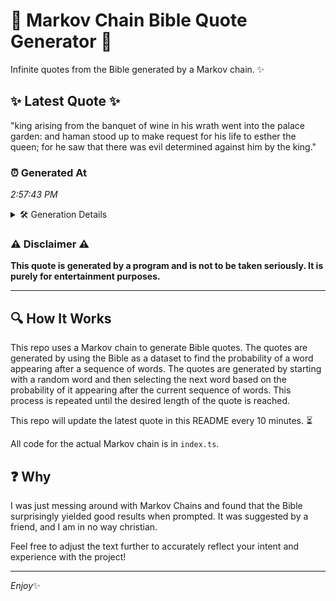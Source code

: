 # 📖 Markov Chain Bible Quote Generator 📖

Infinite quotes from the Bible generated by a Markov chain. ✨

## ✨ Latest Quote ✨
"king arising from the banquet of wine in his wrath went into the palace garden: and haman stood up to make request for his life to esther the queen; for he saw that there was evil determined against him by the king."

### ⏰ Generated At
*2:57:43 PM*

<details>
    <summary>🛠️ Generation Details</summary>
    <p>
        <strong>🌱 Seed:</strong> king<br>
        <strong>🔄 Iterations:</strong> 41<br>
        <strong>📜 Context History:</strong><br>[ king ]: arising<br>[ king, arising ]: from<br>[ king, arising, from ]: the<br>[ king, arising, from, the ]: banquet<br>[ king, arising, from, the, banquet ]: of<br>[ king, arising, from, the, banquet, of ]: wine<br>[ arising, from, the, banquet, of, wine ]: in<br>[ from, the, banquet, of, wine, in ]: his<br>[ the, banquet, of, wine, in, his ]: wrath<br>[ banquet, of, wine, in, his, wrath ]: went<br>[ of, wine, in, his, wrath, went ]: into<br>[ wine, in, his, wrath, went, into ]: the<br>[ in, his, wrath, went, into, the ]: palace<br>[ his, wrath, went, into, the, palace ]: garden:<br>[ wrath, went, into, the, palace, garden: ]: and<br>[ went, into, the, palace, garden:, and ]: haman<br>[ into, the, palace, garden:, and, haman ]: stood<br>[ the, palace, garden:, and, haman, stood ]: up<br>[ palace, garden:, and, haman, stood, up ]: to<br>[ garden:, and, haman, stood, up, to ]: make<br>[ and, haman, stood, up, to, make ]: request<br>[ haman, stood, up, to, make, request ]: for<br>[ stood, up, to, make, request, for ]: his<br>[ up, to, make, request, for, his ]: life<br>[ to, make, request, for, his, life ]: to<br>[ make, request, for, his, life, to ]: esther<br>[ request, for, his, life, to, esther ]: the<br>[ for, his, life, to, esther, the ]: queen;<br>[ his, life, to, esther, the, queen; ]: for<br>[ life, to, esther, the, queen;, for ]: he<br>[ to, esther, the, queen;, for, he ]: saw<br>[ esther, the, queen;, for, he, saw ]: that<br>[ the, queen;, for, he, saw, that ]: there<br>[ queen;, for, he, saw, that, there ]: was<br>[ for, he, saw, that, there, was ]: evil<br>[ he, saw, that, there, was, evil ]: determined<br>[ saw, that, there, was, evil, determined ]: against<br>[ that, there, was, evil, determined, against ]: him<br>[ there, was, evil, determined, against, him ]: by<br>[ was, evil, determined, against, him, by ]: the<br>[ evil, determined, against, him, by, the ]: king.<br>
    </p>
</details>

### ⚠️ Disclaimer ⚠️
**This quote is generated by a program and is not to be taken seriously. It is purely for entertainment purposes.**

---

## 🔍 How It Works

This repo uses a Markov chain to generate Bible quotes. The quotes are generated by using the Bible as a dataset to find the probability of a word appearing after a sequence of words. The quotes are generated by starting with a random word and then selecting the next word based on the probability of it appearing after the current sequence of words. This process is repeated until the desired length of the quote is reached.

This repo will update the latest quote in this README every 10 minutes. ⏳

All code for the actual Markov chain is in `index.ts`.

## ❓ Why

I was just messing around with Markov Chains and found that the Bible surprisingly yielded good results when prompted. 
It was suggested by a friend, and I am in no way christian.

Feel free to adjust the text further to accurately reflect your intent and experience with the project!

---

*Enjoy*✨
